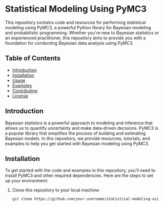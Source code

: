 # Statistical Modeling Using PyMC3

This repository contains code and resources for performing statistical modeling using PyMC3, a powerful Python library for Bayesian modeling and probabilistic programming. Whether you're new to Bayesian statistics or an experienced practitioner, this repository aims to provide you with a foundation for conducting Bayesian data analysis using PyMC3.

## Table of Contents

- [Introduction](#introduction)
- [Installation](#installation)
- [Usage](#usage)
- [Examples](#examples)
- [Contributing](#contributing)
- [License](#license)

## Introduction

Bayesian statistics is a powerful approach to modeling and inference that allows us to quantify uncertainty and make data-driven decisions. PyMC3 is a popular library that simplifies the process of building and estimating Bayesian models. In this repository, we provide resources, tutorials, and examples to help you get started with Bayesian modeling using PyMC3.

## Installation

To get started with the code and examples in this repository, you'll need to install PyMC3 and other required dependencies. Here are the steps to set up your environment:

1. Clone this repository to your local machine:

   ```bash
   git clone https://github.com/your-username/statistical-modeling-using-pymc3.git
